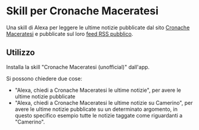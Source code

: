 # Skill per Cronache Maceratesi

Una skill di Alexa per leggere le ultime notizie pubblicate dal sito [Cronache Maceratesi](https://www.cronachemaceratesi.it/) e pubblicate sul loro [feed RSS pubblico](https://www.cronachemaceratesi.it/feed/).

## Utilizzo

Installa la skill "Cronache Maceratesi (unofficial)" dall'app.

Si possono chiedere due cose:

- "Alexa, chiedi a Cronache Maceratesi le ultime notizie", per avere le ultime notizie pubblicate
- "Alexa, chiedi a Cronache Maceratesi le ultime notizie su Camerino", per avere le ultime notizie pubblicate su un determinato argomento, in questo specifico esempio tutte le notizie taggate come riguardanti a "Camerino".